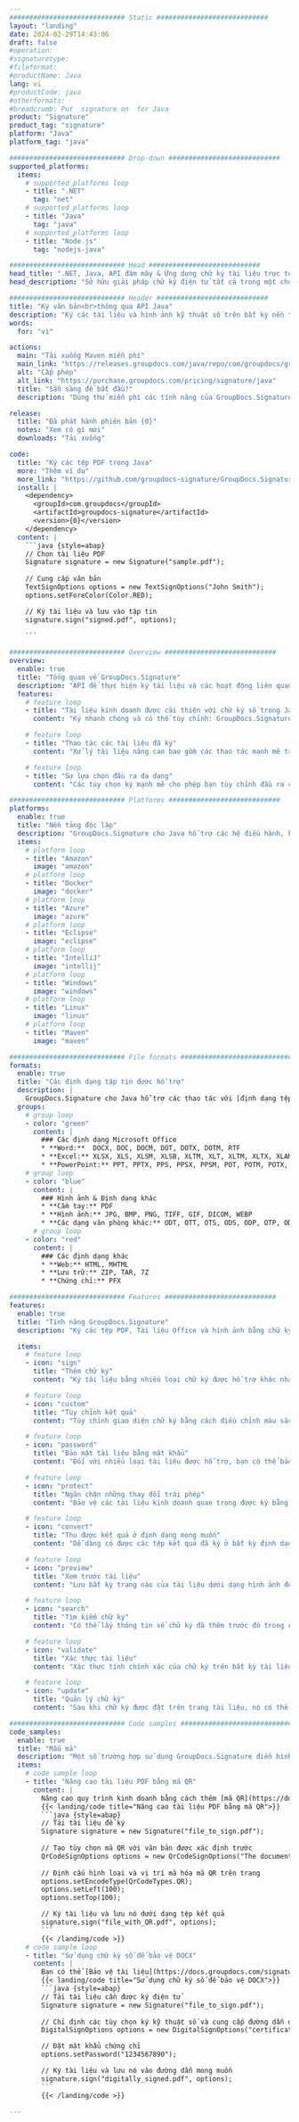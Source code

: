 ```yaml
---
############################# Static ############################
layout: "landing"
date: 2024-02-29T14:43:06
draft: false
#operation: 
#signaturetype: 
#fileformat: 
#productName: Java
lang: vi
#productCode: java
#otherformats: 
#breadcrumb: Put  signature on  for Java
product: "Signature"
product_tag: "signature"
platform: "Java"
platform_tag: "java"

############################# Drop-down ############################
supported_platforms:
  items:
    # supported_platforms loop
    - title: ".NET"
      tag: "net"
    # supported_platforms loop
    - title: "Java"
      tag: "java"
    # supported_platforms loop
    - title: "Node.js"
      tag: "nodejs-java"

############################# Head ############################
head_title: ".NET, Java, API đám mây & Ứng dụng chữ ký tài liệu trực tuyến"
head_description: "Sở hữu giải pháp chữ ký điện tử tất cả trong một cho các ứng dụng .NET, Java và đám mây. Ký các định dạng tài liệu phổ biến trực tuyến bằng tính năng kéo và thả đơn giản"

############################# Header ############################
title: "Ký văn bản<br>thông qua API Java"
description: "Ký các tài liệu và hình ảnh kỹ thuật số trên bất kỳ nền tảng nào bằng cách sử dụng các giải pháp dựa trên ứng dụng và API linh hoạt của chúng tôi dành cho lập trình viên và người dùng cuối."
words:
  for: "vì"

actions:
  main: "Tải xuống Maven miễn phí"
  main_link: "https://releases.groupdocs.com/java/repo/com/groupdocs/groupdocs-signature/"
  alt: "Cấp phép"
  alt_link: "https://purchase.groupdocs.com/pricing/signature/java"
  title: "Sẵn sàng để bắt đầu?"
  description: "Dùng thử miễn phí các tính năng của GroupDocs.Signature hoặc yêu cầu giấy phép"

release:
  title: "Đã phát hành phiên bản {0}"
  notes: "Xem có gì mới"
  downloads: "Tải xuống"

code:
  title: "Ký các tệp PDF trong Java"
  more: "Thêm ví dụ"
  more_link: "https://github.com/groupdocs-signature/GroupDocs.Signature-for-Java"
  install: |
    <dependency>
      <groupId>com.groupdocs</groupId>
      <artifactId>groupdocs-signature</artifactId>
      <version>{0}</version>
    </dependency>
  content: |
    ```java {style=abap}  
    // Chọn tài liệu PDF
    Signature signature = new Signature("sample.pdf");
    
    // Cung cấp văn bản
    TextSignOptions options = new TextSignOptions("John Smith");
    options.setForeColor(Color.RED);

    // Ký tài liệu và lưu vào tập tin
    signature.sign("signed.pdf", options);
    
    ```

############################# Overview ############################
overview:
  enable: true
  title: "Tổng quan về GroupDocs.Signature"
  description: "API để thực hiện ký tài liệu và các hoạt động liên quan trong ứng dụng Java"
  features:
    # feature loop
    - title: "Tài liệu kinh doanh được cải thiện với chữ ký số trong Java"
      content: "Ký nhanh chóng và có thể tùy chỉnh: GroupDocs.Signature cho Java cung cấp nhiều tùy chọn chữ ký số cho tệp PDF, hình ảnh và tài liệu Office. Bạn có thể sử dụng văn bản, mã vạch, mã QR, chứng chỉ kỹ thuật số, hình ảnh hoặc siêu dữ liệu ẩn. Quá trình xử lý tài liệu nhanh chóng và hiệu quả."

    # feature loop
    - title: "Thao tác các tài liệu đã ký"
      content: "Xử lý tài liệu nâng cao bao gồm các thao tác mạnh mẽ trên các tài liệu đã ký bằng GroupDocs.Signature cho Java. Bạn có thể tìm kiếm và xác thực chữ ký đã được thêm vào tài liệu kinh doanh bằng nhiều tiêu chí hữu ích khác nhau. Ngoài ra, bạn có thể truy cập thông tin chi tiết về tài liệu hoặc lấy hình ảnh xem trước của các trang trong tài liệu."

    # feature loop
    - title: "Sự lựa chọn đầu ra đa dạng"
      content: "Các tùy chọn ký mạnh mẽ cho phép bạn tùy chỉnh đầu ra cho các tài liệu được ký bằng GroupDocs.Signature cho Java. Bạn có thể định vị chính xác bất kỳ chữ ký nào trên bất kỳ trang tài liệu nào và định cấu hình giao diện của nó theo nhiều cách khác nhau. API Java hỗ trợ lưu các tài liệu kinh doanh đã ký ở nhiều định dạng được hỗ trợ và cung cấp các tùy chọn để bảo mật chúng bằng mật khẩu."

############################# Platforms ############################
platforms:
  enable: true
  title: "Nền tảng độc lập"
  description: "GroupDocs.Signature cho Java hỗ trợ các hệ điều hành, khung và trình quản lý gói sau"
  items:
    # platform loop
    - title: "Amazon"
      image: "amazon"
    # platform loop
    - title: "Docker"
      image: "docker"
    # platform loop
    - title: "Azure"
      image: "azure"
    # platform loop
    - title: "Eclipse"
      image: "eclipse"
    # platform loop
    - title: "IntelliJ"
      image: "intellij"
    # platform loop
    - title: "Windows"
      image: "windows"
    # platform loop
    - title: "Linux"
      image: "linux"
    # platform loop
    - title: "Maven"
      image: "maven"

############################# File formats ############################
formats:
  enable: true
  title: "Các định dạng tập tin được hỗ trợ"
  description: |
    GroupDocs.Signature cho Java hỗ trợ các thao tác với [định dạng tệp](https://docs.groupdocs.com/signature/java/supported-document-formats/) sau.
  groups:
    # group loop
    - color: "green"
      content: |
        ### Các định dạng Microsoft Office
        * **Word:**  DOCX, DOC, DOCM, DOT, DOTX, DOTM, RTF
        * **Excel:** XLSX, XLS, XLSM, XLSB, XLTM, XLT, XLTM, XLTX, XLAM, SXC, SpreadsheetML
        * **PowerPoint:** PPT, PPTX, PPS, PPSX, PPSM, POT, POTM, POTX, PPTM
    # group loop
    - color: "blue"
      content: |
        ### Hình ảnh & Định dạng khác
        * **Cầm tay:** PDF
        * **Hình ảnh:** JPG, BMP, PNG, TIFF, GIF, DICOM, WEBP
        * **Các dạng văn phòng khác:** ODT, OTT, OTS, ODS, ODP, OTP, ODG
      # group loop
    - color: "red"
      content: |
        ### Các định dạng khác
        * **Web:** HTML, MHTML
        * **Lưu trữ:** ZIP, TAR, 7Z
        * **Chứng chỉ:** PFX

############################# Features ############################
features:
  enable: true
  title: "Tính năng GroupDocs.Signature"
  description: "Ký các tệp PDF, Tài liệu Office và hình ảnh bằng chữ ký số"

  items:
    # feature loop
    - icon: "sign"
      title: "Thêm chữ ký"
      content: "Ký tài liệu bằng nhiều loại chữ ký được hỗ trợ khác nhau bằng cách đặt chữ ký điện tử chính xác ở bất kỳ vị trí nào trên bất kỳ trang nào."

    # feature loop
    - icon: "custom"
      title: "Tùy chỉnh kết quả"
      content: "Tùy chỉnh giao diện chữ ký bằng cách điều chỉnh màu sắc, phông chữ, đường viền, xoay và các tính năng khác để đạt được kết quả mong muốn."

    # feature loop
    - icon: "password"
      title: "Bảo mật tài liệu bằng mật khẩu"
      content: "Đối với nhiều loại tài liệu được hỗ trợ, bạn có thể bảo vệ tài liệu đã ký bằng mật khẩu."

    # feature loop
    - icon: "protect"
      title: "Ngăn chặn những thay đổi trái phép"
      content: "Bảo vệ các tài liệu kinh doanh quan trọng được ký bằng chứng chỉ kỹ thuật số khỏi những sửa đổi trái phép."

    # feature loop
    - icon: "convert"
      title: "Thu được kết quả ở định dạng mong muốn"
      content: "Dễ dàng có được các tệp kết quả đã ký ở bất kỳ định dạng được hỗ trợ nào. Bạn cũng có thể chuyển đổi tài liệu MS Word sang PDF một cách dễ dàng."

    # feature loop
    - icon: "preview"
      title: "Xem trước tài liệu"
      content: "Lưu bất kỳ trang nào của tài liệu dưới dạng hình ảnh để xử lý trong tương lai."

    # feature loop
    - icon: "search"
      title: "Tìm kiếm chữ ký"
      content: "Có thể lấy thông tin về chữ ký đã thêm trước đó trong các tài liệu cụ thể."

    # feature loop
    - icon: "validate"
      title: "Xác thực tài liệu"
      content: "Xác thực tính chính xác của chữ ký trên bất kỳ tài liệu đã ký nào."

    # feature loop
    - icon: "update"
      title: "Quản lý chữ ký"
      content: "Sau khi chữ ký được đặt trên trang tài liệu, nó có thể bị xóa, di chuyển hoặc cập nhật nếu cần."

############################# Code samples ############################
code_samples:
  enable: true
  title: "Mẫu mã"
  description: "Một số trường hợp sử dụng GroupDocs.Signature điển hình cho các hoạt động Java"
  items:
    # code sample loop
    - title: "Nâng cao tài liệu PDF bằng mã QR"
      content: |
        Nâng cao quy trình kinh doanh bằng cách thêm [mã QR](https://docs.groupdocs.com/signature/java/esign-document-with-qr-code-signature/) vào các trang cụ thể của tài liệu PDF có thể có giá trị. Có một ví dụ về cách thêm mã QR bằng GroupDocs.Signature cho Java.
        {{< landing/code title="Nâng cao tài liệu PDF bằng mã QR">}}
        ```java {style=abap}
        // Tải tài liệu để ký
        Signature signature = new Signature("file_to_sign.pdf");
        
        // Tạo tùy chọn mã QR với văn bản được xác định trước
        QrCodeSignOptions options = new QrCodeSignOptions("The document is approved by John Smith");
        
        // Định cấu hình loại và vị trí mã hóa mã QR trên trang
        options.setEncodeType(QrCodeTypes.QR);
        options.setLeft(100);
        options.setTop(100);

        // Ký tài liệu và lưu nó dưới dạng tệp kết quả
        signature.sign("file_with_QR.pdf", options);
        ```
        {{< /landing/code >}}
    # code sample loop
    - title: "Sử dụng chữ ký số để bảo vệ DOCX"
      content: |
        Bạn có thể [Bảo vệ tài liệu](https://docs.groupdocs.com/signature/java/esign-document-with-digital-signature/) bằng chữ ký cá nhân hoặc công ty được lưu trữ dưới dạng chứng chỉ kỹ thuật số. Các tài liệu được bảo đảm bằng chứng chỉ không thể bị thay đổi nếu không làm mất hiệu lực chữ ký.
        {{< landing/code title="Sử dụng chữ ký số để bảo vệ DOCX">}}
        ```java {style=abap}   
        // Tải tài liệu cần được ký điện tử
        Signature signature = new Signature("file_to_sign.pdf");
        
        // Chỉ định các tùy chọn ký kỹ thuật số và cung cấp đường dẫn đến tệp chứng chỉ
        DigitalSignOptions options = new DigitalSignOptions("certificate.pfx");

        // Đặt mật khẩu chứng chỉ
        options.setPassword("1234567890");

        // Ký tài liệu và lưu nó vào đường dẫn mong muốn
        signature.sign("digitally_signed.pdf", options);
        ```
        {{< /landing/code >}}

---
```

